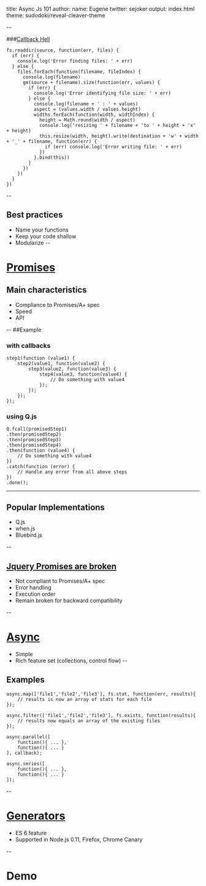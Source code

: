 title: Async Js 101
author:
  name: Eugene
  twitter: sejoker
output: index.html
theme: sudodoki/reveal-cleaver-theme

--

###[Callback Hell](http://callbackhell.com/)
```
fs.readdir(source, function(err, files) {
  if (err) {
    console.log('Error finding files: ' + err)
  } else {
    files.forEach(function(filename, fileIndex) {
      console.log(filename)
      gm(source + filename).size(function(err, values) {
        if (err) {
          console.log('Error identifying file size: ' + err)
        } else {
          console.log(filename + ' : ' + values)
          aspect = (values.width / values.height)
          widths.forEach(function(width, widthIndex) {
            height = Math.round(width / aspect)
            console.log('resizing ' + filename + 'to ' + height + 'x' + height)
            this.resize(width, height).write(destination + 'w' + width + '_' + filename, function(err) {
              if (err) console.log('Error writing file: ' + err)
            })
          }.bind(this))
        }
      })
    })
  }
})
```
--
## Best practices
+ Name your functions
+ Keep your code shallow
+ Modularize
--
# [Promises](https://promisesaplus.com/)
## Main characteristics
+ Compliance to Promises/A+ spec
+ Speed
+ API

--
##Example 
### with callbacks
```
step1(function (value1) {
    step2(value1, function(value2) {
        step3(value2, function(value3) {
            step4(value3, function(value4) {
                // Do something with value4
            });
        });
    });
});
```
### using Q.js
```
Q.fcall(promisedStep1)
.then(promisedStep2)
.then(promisedStep3)
.then(promisedStep4)
.then(function (value4) {
    // Do something with value4
})
.catch(function (error) {
    // Handle any error from all above steps
})
.done();
```
---

## Popular Implementations
+ Q.js
+ when.js
+ Bluebird.js

--
## [Jquery Promises are broken](http://stackoverflow.com/questions/23744612/problems-inherent-to-jquery-deferred)
+ Not compliant to Promises/A+ spec
+ Error handling
+ Execution order
+ Remain broken for backward compatibility

--
# [Async](https://github.com/caolan/async)

+ Simple
+ Rich feature set (collections, control flow)
--
## Examples
```
async.map(['file1','file2','file3'], fs.stat, function(err, results){
    // results is now an array of stats for each file
});

async.filter(['file1','file2','file3'], fs.exists, function(results){
    // results now equals an array of the existing files
});

async.parallel([
    function(){ ... },
    function(){ ... }
], callback);

async.series([
    function(){ ... },
    function(){ ... }
]);
```
--

# [Generators](http://davidwalsh.name/es6-generators)

+ ES 6 feature
+ Supported in Node.js 0.11, Firefox, Chrome Canary

--

# Demo

